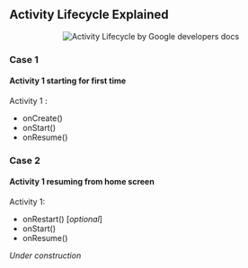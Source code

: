 ## Activity Lifecycle Explained
<p align="center">
  <img src="https://i.imgur.com/tMdSvj4.png" alt="Activity Lifecycle by Google developers docs"/>
</p>

### Case 1
#### Activity 1 starting for first time

Activity 1 :
- onCreate()
- onStart()
- onResume()

### Case 2
#### Activity 1 resuming from home screen

Activity 1:
- onRestart()  [*optional*]
- onStart()
- onResume()

*Under construction*
